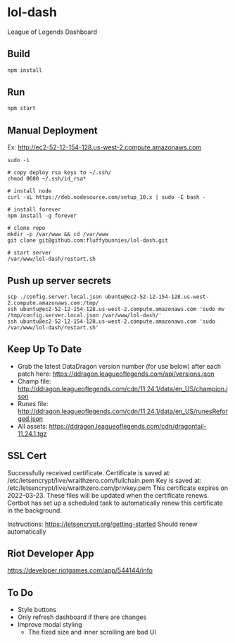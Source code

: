 # lol-dash
League of Legends Dashboard


## Build
```bash
npm install
```


## Run
```bash
npm start
```


## Manual Deployment
Ex: http://ec2-52-12-154-128.us-west-2.compute.amazonaws.com
```
sudo -i

# copy deploy rsa keys to ~/.ssh/
chmod 0600 ~/.ssh/id_rsa*

# install node
curl -sL https://deb.nodesource.com/setup_10.x | sudo -E bash -

# install forever
npm install -g forever

# clone repo
mkdir -p /var/www && cd /var/www
git clone git@github.com:fluffybunnies/lol-dash.git

# start server
/var/www/lol-dash/restart.sh
```


## Push up server secrets
```
scp ./config.server.local.json ubuntu@ec2-52-12-154-128.us-west-2.compute.amazonaws.com:/tmp/
ssh ubuntu@ec2-52-12-154-128.us-west-2.compute.amazonaws.com 'sudo mv /tmp/config.server.local.json /var/www/lol-dash/'
ssh ubuntu@ec2-52-12-154-128.us-west-2.compute.amazonaws.com 'sudo /var/www/lol-dash/restart.sh'
```


## Keep Up To Date
- Grab the latest DataDragon version number (for use below) after each patch here: https://ddragon.leagueoflegends.com/api/versions.json
- Champ file: http://ddragon.leagueoflegends.com/cdn/11.24.1/data/en_US/champion.json
- Runes file: http://ddragon.leagueoflegends.com/cdn/11.24.1/data/en_US/runesReforged.json
- All assets: https://ddragon.leagueoflegends.com/cdn/dragontail-11.24.1.tgz


## SSL Cert
Successfully received certificate.
Certificate is saved at: /etc/letsencrypt/live/wraithzero.com/fullchain.pem
Key is saved at:         /etc/letsencrypt/live/wraithzero.com/privkey.pem
This certificate expires on 2022-03-23.
These files will be updated when the certificate renews.
Certbot has set up a scheduled task to automatically renew this certificate in the background.

Instructions: https://letsencrypt.org/getting-started
Should renew automatically


## Riot Developer App
https://developer.riotgames.com/app/544144/info


## To Do
- Style buttons
- Only refresh dashboard if there are changes
- Improve modal styling
	- The fixed size and inner scrolling are bad UI
